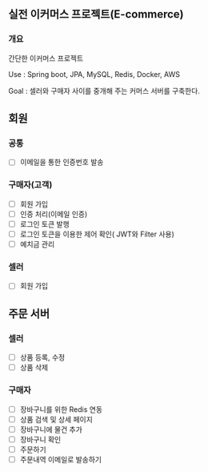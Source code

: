## 실전 이커머스 프로젝트(E-commerce)
### 개요
간단한 이커머스 프로젝트

Use : Spring boot, JPA, MySQL, Redis, Docker, AWS

Goal : 셀러와 구매자 사이를 중개해 주는 커머스 서버를 구축한다.

## 회원
### 공통
- [ ] 이메일을 통한 인증번호 발송

### 구매자(고객)
- [ ] 회원 가입
- [ ] 인증 처리(이메일 인증)
- [ ] 로그인 토큰 발행
- [ ] 로그인 토큰을 이용한 제어 확인( JWT와 Filter 사용)
- [ ] 예치금 관리

### 셀러
- [ ] 회원 가입

## 주문 서버
### 셀러
- [ ] 상품 등록, 수정
- [ ] 상품 삭제

### 구매자
- [ ] 장바구니를 위한 Redis 연동
- [ ] 상품 검색 및 상세 페이지
- [ ] 장바구니에 물건 추가
- [ ] 장바구니 확인
- [ ] 주문하기
- [ ] 주문내역 이메일로 발송하기
